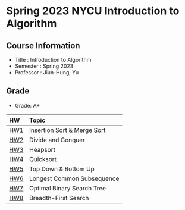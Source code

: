 # Spring 2023 NYCU Introduction to Algorithm

## Course Information
- Title : Introduction to Algorithm
- Semester : Spring 2023
- Professor : Jiun-Hung, Yu

## Grade
- Grade: A+

|HW          |Topic                        |
|:-----------|:----------------------------|
| [HW1](HW1) | Insertion Sort & Merge Sort |
| [HW2](HW2) | Divide and Conquer          |
| [HW3](HW3) | Heapsort                    |
| [HW4](HW4) | Quicksort                   |
| [HW5](HW5) | Top Down & Bottom Up        |
| [HW6](HW6) | Longest Common Subsequence  |
| [HW7](HW7) | Optimal Binary Search Tree  |
| [HW8](HW8) | Breadth-First Search        |


